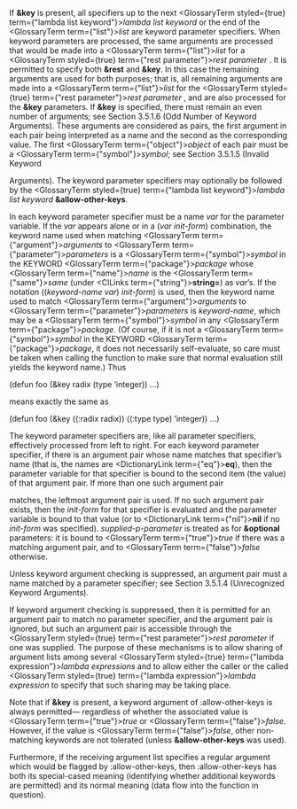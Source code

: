 



If **&amp;key** is present, all specifiers up to the next <GlossaryTerm styled={true} term={"lambda list keyword"}><i>lambda list keyword</i></GlossaryTerm> or the end of the <GlossaryTerm  term={"list"}><i>list</i></GlossaryTerm> are keyword parameter specifiers. When keyword parameters are processed, the same arguments are processed that would be made into a <GlossaryTerm  term={"list"}><i>list</i></GlossaryTerm> for a <GlossaryTerm styled={true} term={"rest parameter"}><i>rest parameter</i></GlossaryTerm> . It is permitted to specify both **&amp;rest** and **&amp;key**. In this case the remaining arguments are used for both purposes; that is, all remaining arguments are made into a <GlossaryTerm  term={"list"}><i>list</i></GlossaryTerm> for the <GlossaryTerm styled={true} term={"rest parameter"}><i>rest parameter</i></GlossaryTerm> , and are also processed for the **&amp;key** parameters. If **&amp;key** is specified, there must remain an even number of arguments; see Section 3.5.1.6 (Odd Number of Keyword Arguments). These arguments are considered as pairs, the first argument in each pair being interpreted as a name and the second as the corresponding value. The first <GlossaryTerm  term={"object"}><i>object</i></GlossaryTerm> of each pair must be a <GlossaryTerm  term={"symbol"}><i>symbol</i></GlossaryTerm>; see Section 3.5.1.5 (Invalid Keyword  







Arguments). The keyword parameter specifiers may optionally be followed by the <GlossaryTerm styled={true} term={"lambda list keyword"}><i>lambda list keyword</i></GlossaryTerm> **&amp;allow-other-keys**. 



In each keyword parameter specifier must be a name *var* for the parameter variable. If the *var* appears alone or in a (*var init-form*) combination, the keyword name used when matching <GlossaryTerm  term={"argument"}><i>arguments</i></GlossaryTerm> to <GlossaryTerm  term={"parameter"}><i>parameters</i></GlossaryTerm> is a <GlossaryTerm  term={"symbol"}><i>symbol</i></GlossaryTerm> in the KEYWORD <GlossaryTerm  term={"package"}><i>package</i></GlossaryTerm> whose <GlossaryTerm  term={"name"}><i>name</i></GlossaryTerm> is the <GlossaryTerm  term={"same"}><i>same</i></GlossaryTerm> (under <ClLinks  term={"string"}><b>string=</b></ClLinks>) as *var*’s. If the notation ((*keyword-name var*) *init-form*) is used, then the keyword name used to match <GlossaryTerm  term={"argument"}><i>arguments</i></GlossaryTerm> to <GlossaryTerm  term={"parameter"}><i>parameters</i></GlossaryTerm> is *keyword-name*, which may be a <GlossaryTerm  term={"symbol"}><i>symbol</i></GlossaryTerm> in any <GlossaryTerm  term={"package"}><i>package</i></GlossaryTerm>. (Of course, if it is not a <GlossaryTerm  term={"symbol"}><i>symbol</i></GlossaryTerm> in the KEYWORD <GlossaryTerm  term={"package"}><i>package</i></GlossaryTerm>, it does not necessarily self-evaluate, so care must be taken when calling the function to make sure that normal evaluation still yields the keyword name.) Thus 



(defun foo (&amp;key radix (type ’integer)) ...) 



means exactly the same as 



(defun foo (&amp;key ((:radix radix)) ((:type type) ’integer)) ...) 



The keyword parameter specifiers are, like all parameter specifiers, effectively processed from left to right. For each keyword parameter specifier, if there is an argument pair whose name matches that specifier’s name (that is, the names are <DictionaryLink  term={"eq"}><b>eq</b></DictionaryLink>), then the parameter variable for that specifier is bound to the second item (the value) of that argument pair. If more than one such argument pair 



matches, the leftmost argument pair is used. If no such argument pair exists, then the *init-form* for that specifier is evaluated and the parameter variable is bound to that value (or to <DictionaryLink  term={"nil"}><b>nil</b></DictionaryLink> if no *init-form* was specified). *supplied-p-parameter* is treated as for **&amp;optional** parameters: it is bound to <GlossaryTerm  term={"true"}><i>true</i></GlossaryTerm> if there was a matching argument pair, and to <GlossaryTerm  term={"false"}><i>false</i></GlossaryTerm> otherwise. 



Unless keyword argument checking is suppressed, an argument pair must a name matched by a parameter specifier; see Section 3.5.1.4 (Unrecognized Keyword Arguments). 



If keyword argument checking is suppressed, then it is permitted for an argument pair to match no parameter specifier, and the argument pair is ignored, but such an argument pair is accessible through the <GlossaryTerm styled={true} term={"rest parameter"}><i>rest parameter</i></GlossaryTerm> if one was supplied. The purpose of these mechanisms is to allow sharing of argument lists among several <GlossaryTerm styled={true} term={"lambda expression"}><i>lambda expressions</i></GlossaryTerm> and to allow either the caller or the called <GlossaryTerm styled={true} term={"lambda expression"}><i>lambda expression</i></GlossaryTerm> to specify that such sharing may be taking place. 



Note that if **&amp;key** is present, a keyword argument of :allow-other-keys is always permitted— regardless of whether the associated value is <GlossaryTerm  term={"true"}><i>true</i></GlossaryTerm> or <GlossaryTerm  term={"false"}><i>false</i></GlossaryTerm>. However, if the value is <GlossaryTerm  term={"false"}><i>false</i></GlossaryTerm>, other non-matching keywords are not tolerated (unless **&amp;allow-other-keys** was used). 



Furthermore, if the receiving argument list specifies a regular argument which would be flagged by :allow-other-keys, then :allow-other-keys has both its special-cased meaning (identifying whether additional keywords are permitted) and its normal meaning (data flow into the function in question). 



